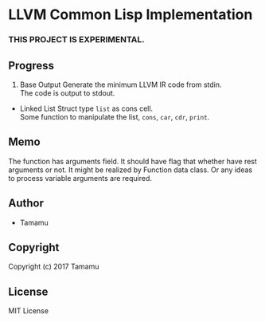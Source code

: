# LLVM Common Lisp Implementation

### THIS PROJECT IS EXPERIMENTAL.

## Progress
1. Base Output
  Generate the minimum LLVM IR code from stdin.  
  The code is output to stdout.
* Linked List
  Struct type `list` as cons cell.  
  Some function to manipulate the list, `cons`, `car`, `cdr`, `print`.

## Memo
The function has arguments field. It should have flag that whether have rest arguments or not. It might be realized by Function data class. Or any ideas to process variable arguments are required.

## Author
* Tamamu

## Copyright
Copyright (c) 2017 Tamamu

## License
MIT License
